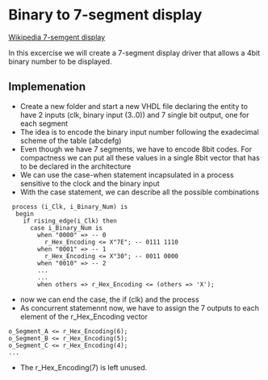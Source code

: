 # Binary to 7-segment display


[Wikipedia 7-semgent display](https://en.wikipedia.org/wiki/Seven-segment_display)

In this excercise we will create a 7-segment display driver that allows a 4bit binary number to be displayed.

## Implemenation

- Create a new folder and start a new VHDL file declaring the entity to have 2 inputs (clk, binary input (3..0)) and 7 single bit output, one for each segment
- The idea is to encode the binary input number following the exadecimal scheme of the table (abcdefg)
- Even though we have 7 segments, we have to encode 8bit codes. For compactness we can put all these values in a single 8bit vector that has to be declared in the architecture
- We can use the case-when statement incapsulated in a process sensitive to the clock and the binary input
- With the case statement, we can describe all the possible combinations
```
 process (i_Clk, i_Binary_Num) is
  begin
    if rising_edge(i_Clk) then
      case i_Binary_Num is
        when "0000" => -- 0
          r_Hex_Encoding <= X"7E"; -- 0111 1110
        when "0001" => -- 1
          r_Hex_Encoding <= X"30"; -- 0011 0000
        when "0010" => -- 2
        ...
        ...
        when others => r_Hex_Encoding <= (others => 'X');
```
- now we can end the case, the if (clk) and the process
- As concurrent statemennt now, we have to assign the 7 outputs to each element of the r_Hex_Encoding vector
```
o_Segment_A <= r_Hex_Encoding(6);
o_Segment_B <= r_Hex_Encoding(5);
o_Segment_C <= r_Hex_Encoding(4);
...
```
- The r_Hex_Encoding(7) is left unused.


  
